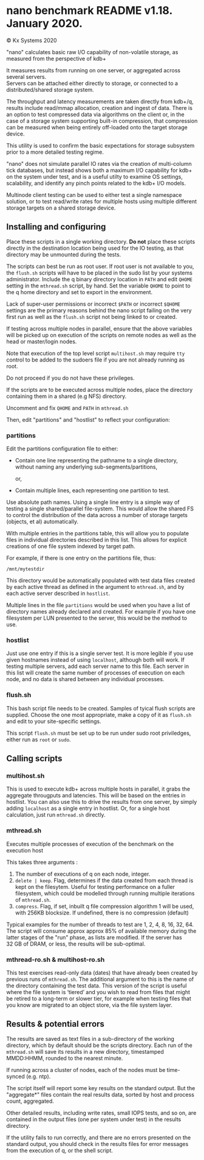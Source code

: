 # nano benchmark README v1.18.  January 2020.

© Kx Systems 2020


"nano" calculates basic raw I/O capability of non-volatile storage, as measured from the perspective of kdb+

It measures results from running on one server, or aggregated across several servers.  
Servers can be attached either directly to storage, or connected to a 
distributed/shared storage system.

The throughput and latency measurements are taken directly from kdb+/q, 
results include read/mmap allocation, creation and ingest of data. 
There is an option to test compressed data via algorithms on the client or, in the 
case of a storage system supporting built-in compression, that compression can be 
measured when being entirely off-loaded onto the target storage device.

This utility is used to confirm the basic expectations for storage subsystem 
prior to a more detailed testing regime.  

"nano" does not simulate parallel IO rates via the creation of multi-column tick databases, 
but instead shows both a maximum I/O capability for kdb+ on the system under test, and is a
useful utilty to examine OS settings, scalability, and identify any pinch points related 
to the kdb+ I/O models.

Multinode client testing can be used to either test a single namespace solution, or to test read/write rates for multiple hosts using multiple different storage targets on a shared storage device.


## Installing and configuring

Place these scripts in a single working directory. 
**Do not** place these scripts directly in the destination location being used for the IO testing, as that directory may be unmounted during the tests.

The scripts can best be run as root user. If root user is not available to you, the 
`flush.sh` scripts will have to be placed in the sudo list by your systems administrator. 
Include the q binary directory location in `PATH` and edit `QHOME` setting in the `mthread.sh` 
script, by hand.  Set the variable `QHOME` to point to the q home directory and set to export 
in the environment.

Lack of super-user permissions or incorrect `$PATH` or incorrect `$QHOME` settings are 
the primary reasons behind the nano script failing on the very first run as well 
as the `flush.sh` script not being linked to or created. 

If testing across multiple nodes in parallel, ensure that the above variables will be 
picked up on execution of the scripts on remote nodes as well as the head or 
master/login nodes.

Note that execution of the top level script `multihost.sh` may require `tty` control 
to be added to the sudoers file if you are not already running as root. 

Do not proceed if you do not have these privileges.

If the scripts are to be executed across multiple nodes, place the directory 
containing them in a shared (e.g NFS) directory. 

Uncomment and fix `QHOME` and `PATH` in `mthread.sh`

Then, edit "partitions" and "hostlist" to reflect your configuration:


### partitions

Edit the partitions configuration file to either:

-   Contain one line representing the pathname to a single directory, 
    without naming any underlying sub-segments/partitions, 
    
    or, 
   
-   Contain multiple lines, each representing one partition to test.

Use absolute path names. Using a single line entry is a simple way of testing 
a single shared/parallel file-system. This would allow the shared FS to control the 
distribution of the data across a number of storage targets (objects, et al) 
automatically. 

With multiple entries in the partitions table, this will allow you to populate 
files in individual directories described in this list. This allows for explicit
creations of one file system indexed by target path.

For example, if there is one entry on the partitions file, thus:
```
/mnt/mytestdir
```
This directory would be automatically populated with test data files created by 
each active thread as defined in the argument to `mthread.sh`, and by each active 
server described in `hostlist`.
 
Multiple lines in the file `partitions` would be used when you have a list of 
directory names already declared and created.  For example if you have one 
filesystem per LUN presented to the server, this would be the method to use.


### hostlist

Just use one entry if this is a single server test. It is more legible if you use 
given hostnames instead of using `localhost`, although both will work. 
If testing multiple servers, add each server name to this file.  Each server in 
this list will create the same number of processes of execution on each node, 
and no data is shared between any individual processes. 


### flush.sh

This bash script file needs to be created. Samples of tyical flush scripts are 
supplied. Choose the one most appropriate, make a copy of it as `flush.sh` and 
edit to your site-specific settings.

This script `flush.sh` must be set up to be run under sudo root priviledges, 
either run as `root` or `sudo`.


## Calling scripts

### multihost.sh 

This is used to execute kdb+ across multiple hosts in parallel, it grabs the 
aggregate througputs and latencies. This will be based on the entries in hostlist. 
You can also use this to drive the results from one server, by simply adding 
`localhost` as a single entry in hostlist.  Or, for a single host calculation, just 
run `mthread.sh` directly.


### mthread.sh

Executes multiple processes of execution of the benchmark on the execution host

This takes three arguments :

1. The number of executions of q on each node, integer.
2. `delete | keep`. Flag, determines if the data created from each thread 
   is kept on the filesytem. Useful for testing performance on a fuller 
   filesystem, which could be modelled through running multiple iterations 
   of `mthread.sh`.
3. `compress`. Flag, if  set, inbuilt q file compression algorithm 1 will 
   be used, with 256KB blocksize.  If undefined, there is no 
   compression (default)

Typical examples for the number of threads to test are 1, 2, 4, 8, 16, 32, 64.  
The script will consume approx approx 85% of available memory during the latter 
stages of the "run" phase, as lists are modified.
If the server has 32&nbsp;GB of DRAM, or less, the results will be sub-optimal.

### mthread-ro.sh & multihost-ro.sh

This test exercises read-only data (dates) that have already been created by previous 
runs of `mthread.sh`. The additional argument to this is the name of the directory 
containing the test data. 
This version of the script is useful where the file system is ‘tiered’ and you wish 
to read from files that might be retired to a long-term or slower tier, for example 
when testing files that you know are migrated to an object store, via the file system 
layer.


## Results & potential errors

The results are saved as text files in a sub-directory of the working directory, which 
by default should be the scripts directory. Each run of the `mthread.sh` will save 
its results in a new directory, timestamped MMDD:HHMM, rounded to the nearest minute.

If running across a cluster of nodes, each of the nodes must be time-synced 
(e.g. ntp).

The script itself will report some key results on the standard output. 
But the "aggregate*" files contain the real results data, sorted by host and process count, aggregated.

Other detailed results, including write rates, small IOPS tests, and so on, are 
contained in the output files (one per system under test) in the results directory.

If the utility fails to run correctly, and there are no errors presented on the 
standard output, you should check in the results files for error messages from the 
execution of q, or the shell script.
